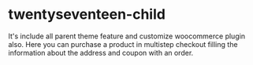 # twentyseventeen-child
It's include all parent theme feature and customize woocommerce plugin also. Here you can purchase a product in multistep checkout filling the information about the address and coupon with an order.
